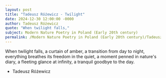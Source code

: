 ```yaml
---
layout: post
title: "Tadeusz Różewicz - Twilight"
date: 2024-12-30 12:00:00 -0000
author: Tadeusz Różewicz
quote: "When twilight falls,"
subject: Modern Nature Poetry in Poland (Early 20th century)
permalink: /Modern Nature Poetry in Poland (Early 20th century)/Tadeusz Różewicz/Tadeusz Różewicz - Twilight
---
```


When twilight falls,
a curtain of amber,
a transition from day to night,
everything breathes its freedom
in the quiet,
a moment penned
in nature's diary,
a fleeting glance at infinity,
a tranquil goodbye to the day.


- Tadeusz Różewicz
